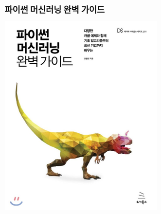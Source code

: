 # 파이썬 머신러닝 완벽 가이드

<div style="text-align: center;">
  <img src="./images/book_cover.jpg" width="500px"/>
</div>
